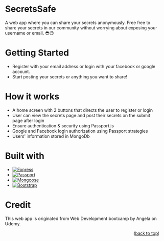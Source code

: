<!-- ABOUT THE PROJECT -->
# SecretsSafe
A web app where you can share your secrets anonymously. Free free to share your secrets in our community without worrying about exposing your username or email. :sunglasses::smirk:


# Getting Started
<ul>
  <li>Register with your email address or login with your facebook or google account.</li>
  <li>Start posting your secrets or anything you want to share!</li>
</ul>

# How it works
<ul>
  <li>A home screen with 2 buttons that directs the user to register or login</li>
  <li>User can view the secrets page and post their secrets on the submit page after login</li>
  <li>Ensure authentication & security using Passport.js</li>
  <li>Google and Facebook login authorization using Passport strategies</li>
  <li>Users' information stored in MongoDb</li>
</ul>

# Built with
* [![Express][Express.com]][Express-url]
* [![Passport][Passport.com]][Passport-url]
* [![Mongoose][Mongoose.com]][Mongoose-url]
* [![Bootstrap][Bootstrap.com]][Bootstrap-url]
<!-- * [![Ejs][Ejs.com]][Ejs-url] -->


# Credit
<p>This web app is originated from Web Development bootcamp by Angela on Udemy. </p>

<p align="right">(<a href="#readme-top">back to top</a>)</p>

<!-- MARKDOWN LINKS & IMAGES -->
[Express.com]: https://img.shields.io/badge/Express-259dff?style=for-the-badge&logo=express&logoColor=white
[Express-url]: https://expressjs.com
[Mongoose.com]: https://img.shields.io/badge/Mongoose-800?style=for-the-badge&logo=mongoose&logoColor=white
[Mongoose-url]: https://mongoosejs.com/
[Passport.com]: https://img.shields.io/badge/Passport-35df79?style=for-the-badge&logo=passport&logoColor=white
[Passport-url]: https://www.passportjs.org/
[Bootstrap.com]: https://img.shields.io/badge/Bootstrap-563D7C?style=for-the-badge&logo=bootstrap&logoColor=white
[Bootstrap-url]: https://getbootstrap.com
[Ejs.com]: https://img.shields.io/badge/Ejs-b4ca65?style=for-the-badge&logo=ejs&logoColor=white
[Ejs-url]: https://ejs.co/
